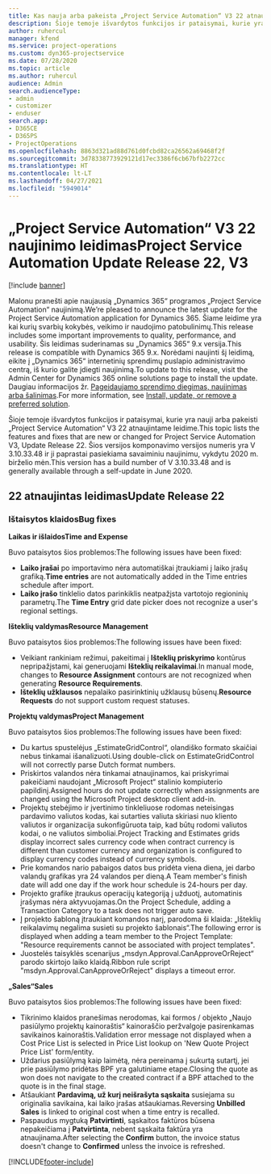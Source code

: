 ```yaml
---
title: Kas nauja arba pakeista „Project Service Automation“ V3 22 atnaujintame leidime
description: Šioje temoje išvardytos funkcijos ir pataisymai, kurie yra pasiekiami „Project Service Automation“ V3 22 atnaujintame leidime.
author: ruhercul
manager: kfend
ms.service: project-operations
ms.custom: dyn365-projectservice
ms.date: 07/28/2020
ms.topic: article
ms.author: ruhercul
audience: Admin
search.audienceType:
- admin
- customizer
- enduser
search.app:
- D365CE
- D365PS
- ProjectOperations
ms.openlocfilehash: 8863d321ad88d761d0fcbd82ca26562a69468f2f
ms.sourcegitcommit: 3d78338773929121d17ec3386f6cb67bfb2272cc
ms.translationtype: HT
ms.contentlocale: lt-LT
ms.lasthandoff: 04/27/2021
ms.locfileid: "5949014"
---
```

# <a name="project-service-automation-update-release-22-v3"></a><span data-ttu-id="47a67-103">„Project Service Automation“ V3 22 naujinimo leidimas</span><span class="sxs-lookup"><span data-stu-id="47a67-103">Project Service Automation Update Release 22, V3</span></span>

[!include [banner](../includes/psa-now-project-operations.md)]

<span data-ttu-id="47a67-104">Malonu pranešti apie naujausią „Dynamics 365“ programos „Project Service Automation“ naujinimą.</span><span class="sxs-lookup"><span data-stu-id="47a67-104">We’re pleased to announce the latest update for the Project Service Automation application for Dynamics 365.</span></span> <span data-ttu-id="47a67-105">Šiame leidime yra kai kurių svarbių kokybės, veikimo ir naudojimo patobulinimų.</span><span class="sxs-lookup"><span data-stu-id="47a67-105">This release includes some important improvements to quality, performance, and usability.</span></span> <span data-ttu-id="47a67-106">Šis leidimas suderinamas su „Dynamics 365“ 9.x versija.</span><span class="sxs-lookup"><span data-stu-id="47a67-106">This release is compatible with Dynamics 365 9.x.</span></span> <span data-ttu-id="47a67-107">Norėdami naujinti šį leidimą, eikite į „Dynamics 365“ internetinių sprendimų puslapio administravimo centrą, iš kurio galite įdiegti naujinimą.</span><span class="sxs-lookup"><span data-stu-id="47a67-107">To update to this release, visit the Admin Center for Dynamics 365 online solutions page to install the update.</span></span> <span data-ttu-id="47a67-108">Daugiau informacijos žr. [Pageidaujamo sprendimo diegimas, naujinimas arba šalinimas](/power-platform/admin/install-remove-preferred-solution).</span><span class="sxs-lookup"><span data-stu-id="47a67-108">For more information, see [Install, update, or remove a preferred solution](/power-platform/admin/install-remove-preferred-solution).</span></span>

<span data-ttu-id="47a67-109">Šioje temoje išvardytos funkcijos ir pataisymai, kurie yra nauji arba pakeisti „Project Service Automation“ V3 22 atnaujintame leidime.</span><span class="sxs-lookup"><span data-stu-id="47a67-109">This topic lists the features and fixes that are new or changed for Project Service Automation V3, Update Release 22.</span></span> <span data-ttu-id="47a67-110">Šios versijos komponavimo versijos numeris yra V 3.10.33.48 ir ji paprastai pasiekiama savaiminiu naujinimu, vykdytu 2020 m. birželio mėn.</span><span class="sxs-lookup"><span data-stu-id="47a67-110">This version has a build number of V 3.10.33.48 and is generally available through a self-update in June 2020.</span></span>

## <a name="update-release-22"></a><span data-ttu-id="47a67-111">22 atnaujintas leidimas</span><span class="sxs-lookup"><span data-stu-id="47a67-111">Update Release 22</span></span>

### <a name="bug-fixes"></a><span data-ttu-id="47a67-112">Ištaisytos klaidos</span><span class="sxs-lookup"><span data-stu-id="47a67-112">Bug fixes</span></span>



<span data-ttu-id="47a67-113">**Laikas ir išlaidos**</span><span class="sxs-lookup"><span data-stu-id="47a67-113">**Time and Expense**</span></span>

<span data-ttu-id="47a67-114">Buvo pataisytos šios problemos:</span><span class="sxs-lookup"><span data-stu-id="47a67-114">The following issues have been fixed:</span></span>

- <span data-ttu-id="47a67-115">**Laiko įrašai** po importavimo nėra automatiškai įtraukiami į laiko įrašų grafiką.</span><span class="sxs-lookup"><span data-stu-id="47a67-115">**Time entries** are not automatically added in the Time entries schedule after import.</span></span>
- <span data-ttu-id="47a67-116">**Laiko įrašo** tinklelio datos parinkiklis neatpažįsta vartotojo regioninių parametrų.</span><span class="sxs-lookup"><span data-stu-id="47a67-116">The **Time Entry** grid date picker does not recognize a user's regional settings.</span></span>

<span data-ttu-id="47a67-117">**Išteklių valdymas**</span><span class="sxs-lookup"><span data-stu-id="47a67-117">**Resource Management**</span></span>

<span data-ttu-id="47a67-118">Buvo pataisytos šios problemos:</span><span class="sxs-lookup"><span data-stu-id="47a67-118">The following issues have been fixed:</span></span>

- <span data-ttu-id="47a67-119">Veikiant rankiniam režimui, pakeitimai į **Išteklių priskyrimo** kontūrus nepripažįstami, kai generuojami **Išteklių reikalavimai**.</span><span class="sxs-lookup"><span data-stu-id="47a67-119">In manual mode, changes to **Resource Assignment** contours are not recognized when generating **Resource Requirements**.</span></span>
- <span data-ttu-id="47a67-120">**Išteklių užklausos** nepalaiko pasirinktinių užklausų būsenų.</span><span class="sxs-lookup"><span data-stu-id="47a67-120">**Resource Requests** do not support custom request statuses.</span></span>

<span data-ttu-id="47a67-121">**Projektų valdymas**</span><span class="sxs-lookup"><span data-stu-id="47a67-121">**Project Management**</span></span>

<span data-ttu-id="47a67-122">Buvo pataisytos šios problemos:</span><span class="sxs-lookup"><span data-stu-id="47a67-122">The following issues have been fixed:</span></span>

- <span data-ttu-id="47a67-123">Du kartus spustelėjus „EstimateGridControl“, olandiško formato skaičiai nebus tinkamai išanalizuoti.</span><span class="sxs-lookup"><span data-stu-id="47a67-123">Using double-click on EstimateGridControl will not correctly parse Dutch format numbers.</span></span>
- <span data-ttu-id="47a67-124">Priskirtos valandos nėra tinkamai atnaujinamos, kai priskyrimai pakeičiami naudojant „Microsoft Project“ stalinio kompiuterio papildinį.</span><span class="sxs-lookup"><span data-stu-id="47a67-124">Assigned hours do not update correctly when assignments are changed using the Microsoft Project desktop client add-in.</span></span>
- <span data-ttu-id="47a67-125">Projektų stebėjimo ir įvertinimo tinkleliuose rodomas neteisingas pardavimo valiutos kodas, kai sutarties valiuta skiriasi nuo kliento valiutos ir organizacija sukonfigūruota taip, kad būtų rodomi valiutos kodai, o ne valiutos simboliai.</span><span class="sxs-lookup"><span data-stu-id="47a67-125">Project Tracking and Estimates grids display incorrect sales currency code when contract currency is different than customer currency and organization is configured to display currency codes instead of currency symbols.</span></span>
- <span data-ttu-id="47a67-126">Prie komandos nario pabaigos datos bus pridėta viena diena, jei darbo valandų grafikas yra 24 valandos per dieną.</span><span class="sxs-lookup"><span data-stu-id="47a67-126">A Team member's finish date will add one day if the work hour schedule is 24-hours per day.</span></span>
- <span data-ttu-id="47a67-127">Projekto grafike įtraukus operacijų kategoriją į užduotį, automatinis įrašymas nėra aktyvuojamas.</span><span class="sxs-lookup"><span data-stu-id="47a67-127">On the Project Schedule, adding a Transaction Category to a task does not trigger auto save.</span></span>
- <span data-ttu-id="47a67-128">Į projekto šabloną įtraukiant komandos narį, parodoma ši klaida: „Išteklių reikalavimų negalima susieti su projekto šablonais“.</span><span class="sxs-lookup"><span data-stu-id="47a67-128">The following error is displayed when adding a team member to the Project Template: "Resource requirements cannot be associated with project templates".</span></span> 
- <span data-ttu-id="47a67-129">Juostelės taisyklės scenarijus „msdyn.Approval.CanApproveOrReject“ parodo skirtojo laiko klaidą.</span><span class="sxs-lookup"><span data-stu-id="47a67-129">Ribbon rule script "msdyn.Approval.CanApproveOrReject" displays a timeout error.</span></span>

<span data-ttu-id="47a67-130">**„Sales“**</span><span class="sxs-lookup"><span data-stu-id="47a67-130">**Sales**</span></span>

<span data-ttu-id="47a67-131">Buvo pataisytos šios problemos:</span><span class="sxs-lookup"><span data-stu-id="47a67-131">The following issues have been fixed:</span></span>

- <span data-ttu-id="47a67-132">Tikrinimo klaidos pranešimas nerodomas, kai formos / objekto „Naujo pasiūlymo projektų kainoraštis“ kainoraščio peržvalgoje pasirenkamas savikainos kainoraštis.</span><span class="sxs-lookup"><span data-stu-id="47a67-132">Validation error message not displayed when a Cost Price List is selected in Price List lookup on 'New Quote Project Price List' form/entity.</span></span>
- <span data-ttu-id="47a67-133">Uždarius pasiūlymą kaip laimėtą, nėra pereinama į sukurtą sutartį, jei prie pasiūlymo pridėtas BPF yra galutiniame etape.</span><span class="sxs-lookup"><span data-stu-id="47a67-133">Closing the quote as won does not navigate to the created contract if a BPF attached to the quote is in the final stage.</span></span>
- <span data-ttu-id="47a67-134">Atšaukiant **Pardavimą, už kurį neišrašyta sąskaita** susiejama su originalia savikaina, kai laiko įrašas atšaukiamas.</span><span class="sxs-lookup"><span data-stu-id="47a67-134">Reversing **Unbilled Sales** is linked to original cost when a time entry is recalled.</span></span>
- <span data-ttu-id="47a67-135">Paspaudus mygtuką **Patvirtinti**, sąskaitos faktūros būsena nepakeičiama į **Patvirtinta**, nebent sąskaita faktūra yra atnaujinama.</span><span class="sxs-lookup"><span data-stu-id="47a67-135">After selecting the **Confirm** button, the invoice status doesn't change to **Confirmed** unless the invoice is refreshed.</span></span>


[!INCLUDE[footer-include](../includes/footer-banner.md)]